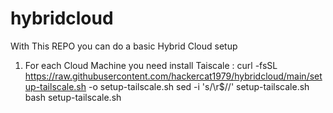 # hybridcloud

With This REPO you can do a basic Hybrid Cloud setup

1) For each Cloud Machine you need install Taiscale :
curl -fsSL https://raw.githubusercontent.com/hackercat1979/hybridcloud/main/setup-tailscale.sh -o setup-tailscale.sh
sed -i 's/\r$//' setup-tailscale.sh
bash setup-tailscale.sh

